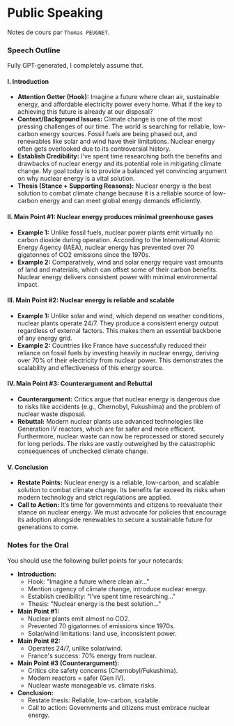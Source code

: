 # Public Speaking

Notes de cours par `Thomas PEUGNET`.

### Speech Outline

Fully GPT-generated, I completely assume that.

#### **I. Introduction**

- **Attention Getter (Hook):**
   Imagine a future where clean air, sustainable energy, and affordable electricity power every home. What if the key to achieving this future is already at our disposal?
- **Context/Background Issues:**
   Climate change is one of the most pressing challenges of our time. The world is searching for reliable, low-carbon energy sources. Fossil fuels are being phased out, and renewables like solar and wind have their limitations. Nuclear energy often gets overlooked due to its controversial history.
- **Establish Credibility:**
   I’ve spent time researching both the benefits and drawbacks of nuclear energy and its potential role in mitigating climate change. My goal today is to provide a balanced yet convincing argument on why nuclear energy is a vital solution.
- **Thesis (Stance + Supporting Reasons):**
   Nuclear energy is the best solution to combat climate change because it is a reliable source of low-carbon energy and can meet global energy demands efficiently.

#### **II. Main Point #1: Nuclear energy produces minimal greenhouse gases**

- **Example 1:**
   Unlike fossil fuels, nuclear power plants emit virtually no carbon dioxide during operation. According to the International Atomic Energy Agency (IAEA), nuclear energy has prevented over 70 gigatonnes of CO2 emissions since the 1970s.
- **Example 2:**
   Comparatively, wind and solar energy require vast amounts of land and materials, which can offset some of their carbon benefits. Nuclear energy delivers consistent power with minimal environmental impact.

#### **III. Main Point #2: Nuclear energy is reliable and scalable**

- **Example 1:**
   Unlike solar and wind, which depend on weather conditions, nuclear plants operate 24/7. They produce a consistent energy output regardless of external factors. This makes them an essential backbone of any energy grid.
- **Example 2:**
   Countries like France have successfully reduced their reliance on fossil fuels by investing heavily in nuclear energy, deriving over 70% of their electricity from nuclear power. This demonstrates the scalability and effectiveness of this energy source.

#### **IV. Main Point #3: Counterargument and Rebuttal**

- **Counterargument:**
   Critics argue that nuclear energy is dangerous due to risks like accidents (e.g., Chernobyl, Fukushima) and the problem of nuclear waste disposal.
- **Rebuttal:**
   Modern nuclear plants use advanced technologies like Generation IV reactors, which are far safer and more efficient. Furthermore, nuclear waste can now be reprocessed or stored securely for long periods. The risks are vastly outweighed by the catastrophic consequences of unchecked climate change.

#### **V. Conclusion**

- **Restate Points:**
   Nuclear energy is a reliable, low-carbon, and scalable solution to combat climate change. Its benefits far exceed its risks when modern technology and strict regulations are applied.
- **Call to Action:**
   It’s time for governments and citizens to reevaluate their stance on nuclear energy. We must advocate for policies that encourage its adoption alongside renewables to secure a sustainable future for generations to come.

### Notes for the Oral

You should use the following bullet points for your notecards:

- **Introduction:**
  - Hook: "Imagine a future where clean air..."
  - Mention urgency of climate change, introduce nuclear energy.
  - Establish credibility: "I’ve spent time researching..."
  - Thesis: "Nuclear energy is the best solution..."
- **Main Point #1:**
  - Nuclear plants emit almost no CO2.
  - Prevented 70 gigatonnes of emissions since 1970s.
  - Solar/wind limitations: land use, inconsistent power.
- **Main Point #2:**
  - Operates 24/7, unlike solar/wind.
  - France's success: 70% energy from nuclear.
- **Main Point #3 (Counterargument):**
  - Critics cite safety concerns (Chernobyl/Fukushima).
  - Modern reactors = safer (Gen IV).
  - Nuclear waste manageable vs. climate risks.
- **Conclusion:**
  - Restate thesis: Reliable, low-carbon, scalable.
  - Call to action: Governments and citizens must embrace nuclear energy.
